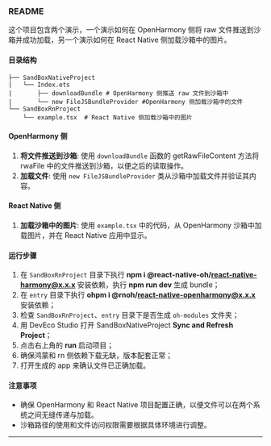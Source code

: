 ### README

这个项目包含两个演示，一个演示如何在 OpenHarmony 侧将 raw 文件推送到沙箱并成功加载，另一个演示如何在 React Native 侧加载沙箱中的图片。

#### 目录结构

```
├── SandBoxNativeProject
|   └── Index.ets
|       ├── downloadBundle # OpenHarmony 侧推送 raw 文件到沙箱中
|       └── new FileJSBundleProvider #OpenHarmony 侧加载沙箱中的文件
└── SandBoxRnProject
    └── example.tsx  # React Native 侧加载沙箱中的图片

```

#### OpenHarmony 侧

1. **将文件推送到沙箱**: 使用 `downloadBundle` 函数的 getRawFileContent 方法将 rwaFile 中的文件推送到沙箱，以便之后的读取操作。
2. **加载文件**: 使用 `new FileJSBundleProvider` 类从沙箱中加载文件并验证其内容。

#### React Native 侧

1. **加载沙箱中的图片**: 使用 `example.tsx` 中的代码，从 OpenHarmony 沙箱中加载图片，并在 React Native 应用中显示。

#### 运行步骤

1. 在 `SandBoxRnProject` 目录下执行 **npm i @react-native-oh/react-native-harmony@x.x.x** 安装依赖，执行 **npm run dev** 生成 bundle；
2. 在 `entry` 目录下执行 **ohpm i @rnoh/react-native-openharmony@x.x.x** 安装依赖；
3. 检查 `SandBoxRnProject`、`entry` 目录下是否生成 `oh-modules` 文件夹；
4. 用 DevEco Studio 打开 SandBoxNativeProject **Sync and Refresh Project**；
5. 点击右上角的 **run** 启动项目；
6. 确保鸿蒙和 rn 侧依赖下载无缺，版本配套正常；
7. 打开生成的 app 来确认文件已正确加载。

#### 注意事项

- 确保 OpenHarmony 和 React Native 项目配置正确，以便文件可以在两个系统之间无缝传递与加载。
- 沙箱路径的使用和文件访问权限需要根据具体环境进行调整。

---
